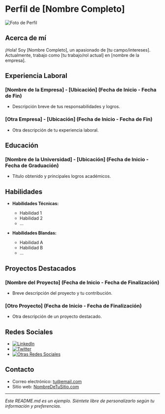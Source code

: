 # Perfil de [Nombre Completo]

![Foto de Perfil](URL_de_la_Foto)

## Acerca de mí

¡Hola! Soy [Nombre Completo], un apasionado de [tu campo/intereses]. Actualmente, trabajo como [tu trabajo/rol actual] en [nombre de la empresa].

## Experiencia Laboral

### [Nombre de la Empresa] - [Ubicación] (Fecha de Inicio - Fecha de Fin)

- Descripción breve de tus responsabilidades y logros.

### [Otra Empresa] - [Ubicación] (Fecha de Inicio - Fecha de Fin)

- Otra descripción de tu experiencia laboral.

## Educación

### [Nombre de la Universidad] - [Ubicación] (Fecha de Inicio - Fecha de Graduación)

- Título obtenido y principales logros académicos.

## Habilidades

- **Habilidades Técnicas:**
  - Habilidad 1
  - Habilidad 2
  - ...

- **Habilidades Blandas:**
  - Habilidad A
  - Habilidad B
  - ...

## Proyectos Destacados

### [Nombre del Proyecto] (Fecha de Inicio - Fecha de Finalización)

- Breve descripción del proyecto y tu contribución.

### [Otro Proyecto] (Fecha de Inicio - Fecha de Finalización)

- Otra descripción de un proyecto destacado.

## Redes Sociales

- [![LinkedIn](https://img.shields.io/badge/LinkedIn-Perfil-blue)](URL_de_tu_Perfil_de_LinkedIn)
- [![Twitter](https://img.shields.io/badge/Twitter-@Usuario-brightgreen)](URL_de_tu_Perfil_de_Twitter)
- [![Otras Redes Sociales](https://img.shields.io/badge/Otras-Redes%20Sociales-yellow)](URL_de_otras_redes)

## Contacto

- Correo electrónico: [tu@email.com](mailto:tu@email.com)
- Sitio web: [NombreDeTuSitio.com](URL_de_tu_sitio_web)

---

*Este README.md es un ejemplo. Siéntete libre de personalizarlo según tu información y preferencias.*
